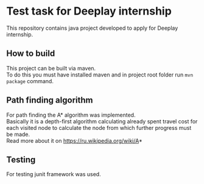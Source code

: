 # Test task for Deeplay internship

This repository contains java project developed to apply for Deeplay internship.

## How to build

This project can be built via maven.\
To do this you must have installed maven and in project root folder run `mvn package` command.

## Path finding algorithm

For path finding the A* algorithm was implemented.\
Basically it is a depth-first algorithm calculating already spent travel cost for each visited node to calculate the
node from which further progress must be made.\
Read more about it on https://ru.wikipedia.org/wiki/A*

## Testing

For testing junit framework was used.